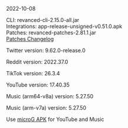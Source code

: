 2022-10-08
  
CLI: revanced-cli-2.15.0-all.jar  
Integrations: app-release-unsigned-v0.51.0.apk  
Patches: revanced-patches-2.81.1.jar  
[Patches Changelog](https://github.com/revanced/revanced-patches/releases/tag/v2.81.1)  

Twitter version: 9.62.0-release.0  

Reddit version: 2022.37.0  

TikTok version: 26.3.4  

YouTube version: 17.40.35  

Music (arm64-v8a) version: 5.27.50  

Music (arm-v7a) version: 5.27.50  
 
Use [microG APK](https://www.apkmirror.com/apk/team-vanced/microg-youtube-vanced/) for YouTube and Music
